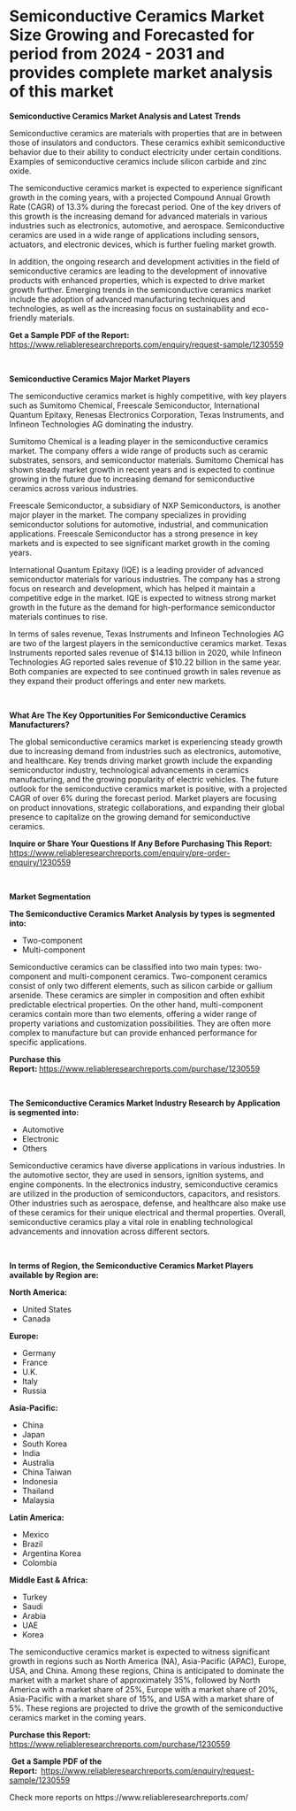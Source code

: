 <p><h1>Semiconductive Ceramics Market Size Growing and Forecasted for period from 2024 - 2031 and provides complete market analysis of this market</h1></p><p><strong>Semiconductive Ceramics Market Analysis and Latest Trends</strong></p>
<p><p>Semiconductive ceramics are materials with properties that are in between those of insulators and conductors. These ceramics exhibit semiconductive behavior due to their ability to conduct electricity under certain conditions. Examples of semiconductive ceramics include silicon carbide and zinc oxide.</p><p>The semiconductive ceramics market is expected to experience significant growth in the coming years, with a projected Compound Annual Growth Rate (CAGR) of 13.3% during the forecast period. One of the key drivers of this growth is the increasing demand for advanced materials in various industries such as electronics, automotive, and aerospace. Semiconductive ceramics are used in a wide range of applications including sensors, actuators, and electronic devices, which is further fueling market growth.</p><p>In addition, the ongoing research and development activities in the field of semiconductive ceramics are leading to the development of innovative products with enhanced properties, which is expected to drive market growth further. Emerging trends in the semiconductive ceramics market include the adoption of advanced manufacturing techniques and technologies, as well as the increasing focus on sustainability and eco-friendly materials.</p></p>
<p><strong>Get a Sample PDF of the Report:&nbsp;</strong> <a href="https://www.reliableresearchreports.com/enquiry/request-sample/1230559">https://www.reliableresearchreports.com/enquiry/request-sample/1230559</a></p>
<p>&nbsp;</p>
<p><strong>Semiconductive Ceramics Major Market Players</strong></p>
<p><p>The semiconductive ceramics market is highly competitive, with key players such as Sumitomo Chemical, Freescale Semiconductor, International Quantum Epitaxy, Renesas Electronics Corporation, Texas Instruments, and Infineon Technologies AG dominating the industry.</p><p>Sumitomo Chemical is a leading player in the semiconductive ceramics market. The company offers a wide range of products such as ceramic substrates, sensors, and semiconductor materials. Sumitomo Chemical has shown steady market growth in recent years and is expected to continue growing in the future due to increasing demand for semiconductive ceramics across various industries.</p><p>Freescale Semiconductor, a subsidiary of NXP Semiconductors, is another major player in the market. The company specializes in providing semiconductor solutions for automotive, industrial, and communication applications. Freescale Semiconductor has a strong presence in key markets and is expected to see significant market growth in the coming years.</p><p>International Quantum Epitaxy (IQE) is a leading provider of advanced semiconductor materials for various industries. The company has a strong focus on research and development, which has helped it maintain a competitive edge in the market. IQE is expected to witness strong market growth in the future as the demand for high-performance semiconductor materials continues to rise.</p><p>In terms of sales revenue, Texas Instruments and Infineon Technologies AG are two of the largest players in the semiconductive ceramics market. Texas Instruments reported sales revenue of $14.13 billion in 2020, while Infineon Technologies AG reported sales revenue of $10.22 billion in the same year. Both companies are expected to see continued growth in sales revenue as they expand their product offerings and enter new markets.</p></p>
<p>&nbsp;</p>
<p><strong>What Are The Key Opportunities For Semiconductive Ceramics Manufacturers?</strong></p>
<p><p>The global semiconductive ceramics market is experiencing steady growth due to increasing demand from industries such as electronics, automotive, and healthcare. Key trends driving market growth include the expanding semiconductor industry, technological advancements in ceramics manufacturing, and the growing popularity of electric vehicles. The future outlook for the semiconductive ceramics market is positive, with a projected CAGR of over 6% during the forecast period. Market players are focusing on product innovations, strategic collaborations, and expanding their global presence to capitalize on the growing demand for semiconductive ceramics.</p></p>
<p><strong>Inquire or Share Your Questions If Any Before Purchasing This Report:</strong> <a href="https://www.reliableresearchreports.com/enquiry/pre-order-enquiry/1230559">https://www.reliableresearchreports.com/enquiry/pre-order-enquiry/1230559</a></p>
<p>&nbsp;</p>
<p><strong>Market Segmentation</strong></p>
<p><strong>The Semiconductive Ceramics Market Analysis by types is segmented into:</strong></p>
<p><ul><li>Two-component</li><li>Multi-component</li></ul></p>
<p><p>Semiconductive ceramics can be classified into two main types: two-component and multi-component ceramics. Two-component ceramics consist of only two different elements, such as silicon carbide or gallium arsenide. These ceramics are simpler in composition and often exhibit predictable electrical properties. On the other hand, multi-component ceramics contain more than two elements, offering a wider range of property variations and customization possibilities. They are often more complex to manufacture but can provide enhanced performance for specific applications.</p></p>
<p><strong>Purchase this Report:&nbsp;</strong><a href="https://www.reliableresearchreports.com/purchase/1230559">https://www.reliableresearchreports.com/purchase/1230559</a></p>
<p>&nbsp;</p>
<p><strong>The Semiconductive Ceramics Market Industry Research by Application is segmented into:</strong></p>
<p><ul><li>Automotive</li><li>Electronic</li><li>Others</li></ul></p>
<p><p>Semiconductive ceramics have diverse applications in various industries. In the automotive sector, they are used in sensors, ignition systems, and engine components. In the electronics industry, semiconductive ceramics are utilized in the production of semiconductors, capacitors, and resistors. Other industries such as aerospace, defense, and healthcare also make use of these ceramics for their unique electrical and thermal properties. Overall, semiconductive ceramics play a vital role in enabling technological advancements and innovation across different sectors.</p></p>
<p>&nbsp;</p>
<p><strong>In terms of Region, the Semiconductive Ceramics Market Players available by Region are:</strong></p>
<p>
    <p> <strong> North America: </strong>
        <ul>
            <li>United States</li>
            <li>Canada</li>
        </ul>
        </p> 
    <p> <strong> Europe: </strong>
        <ul>
            <li>Germany</li>
            <li>France</li>
            <li>U.K.</li>
            <li>Italy</li>
            <li>Russia</li>
        </ul>
        </p> 
    <p> <strong> Asia-Pacific: </strong>
        <ul>
            <li>China</li>
            <li>Japan</li>
            <li>South Korea</li>
            <li>India</li>
            <li>Australia</li>
            <li>China Taiwan</li>
            <li>Indonesia</li>
            <li>Thailand</li>
            <li>Malaysia</li>
        </ul>
        </p> 
    <p> <strong> Latin America: </strong>
        <ul>
            <li>Mexico</li>
            <li>Brazil</li>
            <li>Argentina Korea</li>
            <li>Colombia</li>
        </ul>
        </p> 
    <p> <strong> Middle East & Africa: </strong>
        <ul>
            <li>Turkey</li>
            <li>Saudi</li>
            <li>Arabia</li>
            <li>UAE</li>
            <li>Korea</li>
        </ul>
    </p>
    </p>
<p><p>The semiconductive ceramics market is expected to witness significant growth in regions such as North America (NA), Asia-Pacific (APAC), Europe, USA, and China. Among these regions, China is anticipated to dominate the market with a market share of approximately 35%, followed by North America with a market share of 25%, Europe with a market share of 20%, Asia-Pacific with a market share of 15%, and USA with a market share of 5%. These regions are projected to drive the growth of the semiconductive ceramics market in the coming years.</p></p>
<p><strong>Purchase this Report: </strong><a href="https://www.reliableresearchreports.com/purchase/1230559">https://www.reliableresearchreports.com/purchase/1230559</a></p>
<p>&nbsp;<strong>Get a Sample PDF of the Report:&nbsp;&nbsp;</strong><a href="https://www.reliableresearchreports.com/enquiry/request-sample/1230559">https://www.reliableresearchreports.com/enquiry/request-sample/1230559</a></p>
<p><strong></strong></p>
<p>Check more reports on https://www.reliableresearchreports.com/</p>